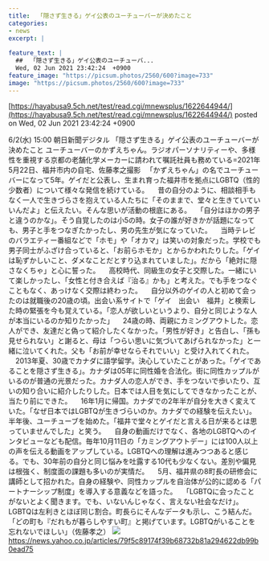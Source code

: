 ```yaml
---
title:  「隠さず生きる」ゲイ公表のユーチューバーが決めたこと  
categories:
- news
excerpt: |
  
feature_text: |
  ##  「隠さず生きる」ゲイ公表のユーチューバ...
  Wed, 02 Jun 2021 23:42:24  +0900
feature_image: "https://picsum.photos/2560/600?image=733"
image: "https://picsum.photos/2560/600?image=733"
---
```


[https://hayabusa9.5ch.net/test/read.cgi/mnewsplus/1622644944/](https://hayabusa9.5ch.net/test/read.cgi/mnewsplus/1622644944/)
posted on Wed, 02 Jun 2021 23:42:24  +0900

<!--more-->

6/2(水) 15:00 朝日新聞デジタル 「隠さず生きる」ゲイ公表のユーチューバーが決めたこと ユーチューバーのかずえちゃん。ラジオパーソナリティーや、多様性を重視する京都の老舗化学メーカーに請われて嘱託社員も務めている=2021年5月22日、福井市内の自宅、佐藤孝之撮影 　「かずえちゃん」の名でユーチューバーになって5年。ゲイだと公表し、生まれ育った福井市を拠点にLGBTQ（性的少数者）について様々な発信を続けている。 　昔の自分のように、相談相手もなく一人で生きづらさを抱えている人たちに「そのままで、堂々と生きていていいんだよ」と伝えたい。そんな思いが活動の根底にある。 　「自分はほかの男子と違うのかな」。そう自覚したのは小5の時。女子の誰が好きかが話題になっても、男子と手をつなぎたかったし、男の先生が気になっていた。 　当時テレビのバラエティー番組などで「ホモ」や「オカマ」は笑いの対象だった。学校でも男子同士がふざけ合っていると、「お前らホモか」とからかわれたりした。「ゲイは恥ずかしいこと、ダメなことだとすり込まれていました」。だから「絶対に隠さなくちゃ」と心に誓った。 　高校時代、同級生の女子と交際した。一緒にいて楽しかったし、「女性と付き合えば『治る』かも」と考えた。でも手をつなぐこともなく、あっけなく交際は終わった。 　自分以外のゲイの人と初めて会ったのは就職後の20歳の頃。出会い系サイトで「ゲイ　出会い　福井」と検索した時の緊張を今も覚えている。「恋人が欲しいというより、自分と同じような人が本当にいるのか知りたかった」 　24歳の時、両親にカミングアウトした。恋人ができ、友達だと偽って紹介したくなかった。「男性が好き」と告白し、「孫も見せられない」と謝ると、母は「つらい思いに気づいてあげられなかった」と一緒に泣いてくれた。父も「お前が幸せならそれでいい」と受け入れてくれた。 　2013年夏、30歳でカナダに語学留学。決心していたことがあった。「ゲイであることを隠さず生きる」。カナダは05年に同性婚を合法化。街に同性カップルがいるのが普通の光景だった。カナダ人の恋人ができ、手をつないで歩いたり、互いの知り合いに紹介したりした。日本では人目を気にしてできなかったことが、当たり前にできた。 　16年1月に帰国。カナダでの2年半が自分を大きく変えていた。「なぜ日本ではLGBTQが生きづらいのか。カナダでの経験を伝えたい」。半年後、ユーチューブを始めた。「福井で堂々とゲイだと言える日が来るとは思っていませんでした」と笑う。 　自身の動画だけでなく、各地のLGBTQへのインタビューなども配信。毎年10月11日の「カミングアウトデー」には100人以上の声を伝える動画をアップしている。LGBTQへの理解は進みつつあると感じる。でも、30年前の自分と同じ悩みを吐露する10代も少なくない。差別や偏見は根強く、制度面の課題も多いのが実情だ。 　5月、福井県の8町長の研修会に講師として招かれた。自身の経験や、同性カップルを自治体が公的に認める「パートナーシップ制度」を導入する意義などを語った。 　「LGBTQに会ったことがないとよく聞きます。でも、いないんじゃなく、言えない社会なだけ」。LGBTQは左利きとほぼ同じ割合。町長らにそんなデータも示し、こう結んだ。「どの町も『だれもが暮らしやすい町』と掲げています。LGBTQがいることを忘れないでほしい」（佐藤孝之） ![](https://amd-pctr.c.yimg.jp/r/iwiz-amd/20210602-00000047-asahi-000-2-view.jpg) https://news.yahoo.co.jp/articles/79f5c89174f39b68732b81a294622db99b0ead75
